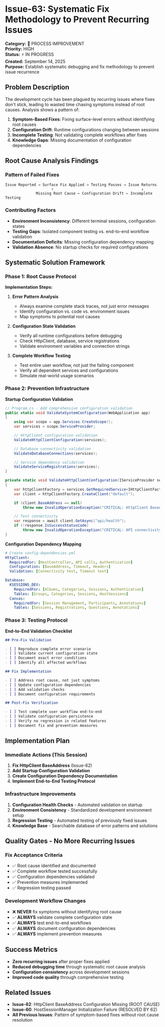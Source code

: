 # Issue-63: Systematic Fix Methodology to Prevent Recurring Issues

**Category:** 🔧 PROCESS IMPROVEMENT  
**Priority:** HIGH  
**Status:** ⚡ IN PROGRESS  
**Created:** September 14, 2025  
**Purpose:** Establish systematic debugging and fix methodology to prevent issue recurrence

## **Problem Description**

The development cycle has been plagued by recurring issues where fixes don't stick, leading to wasted time chasing symptoms instead of root causes. Analysis shows a pattern of:

1. **Symptom-Based Fixes**: Fixing surface-level errors without identifying root causes
2. **Configuration Drift**: Runtime configurations changing between sessions
3. **Incomplete Testing**: Not validating complete workflows after fixes
4. **Knowledge Gaps**: Missing documentation of configuration dependencies

## **Root Cause Analysis Findings**

### **Pattern of Failed Fixes**

```
Issue Reported → Surface Fix Applied → Testing Passes → Issue Returns
                     ↑                                        ↓
              Missing Root Cause ← Configuration Drift ← Incomplete Testing
```

### **Contributing Factors**

- **Environment Inconsistency**: Different terminal sessions, configuration states
- **Testing Gaps**: Isolated component testing vs. end-to-end workflow validation
- **Documentation Deficits**: Missing configuration dependency mapping
- **Validation Absence**: No startup checks for required configurations

## **Systematic Solution Framework**

### **Phase 1: Root Cause Protocol**

**Implementation Steps:**

1. **Error Pattern Analysis**
   - Always examine complete stack traces, not just error messages
   - Identify configuration vs. code vs. environment issues
   - Map symptoms to potential root causes

2. **Configuration State Validation**
   - Verify all runtime configurations before debugging
   - Check HttpClient, database, service registrations
   - Validate environment variables and connection strings

3. **Complete Workflow Testing**
   - Test entire user workflow, not just the failing component
   - Verify all dependent services and configurations
   - Simulate real-world usage scenarios

### **Phase 2: Prevention Infrastructure**

**Startup Configuration Validation**

```csharp
// Program.cs - Add comprehensive configuration validation
public static void ValidateSystemConfiguration(WebApplication app)
{
    using var scope = app.Services.CreateScope();
    var services = scope.ServiceProvider;

    // HttpClient configuration validation
    ValidateHttpClientConfiguration(services);

    // Database connectivity validation
    ValidateDatabaseConnections(services);

    // Service dependency validation
    ValidateServiceRegistrations(services);
}

private static void ValidateHttpClientConfiguration(IServiceProvider services)
{
    var httpClientFactory = services.GetRequiredService<IHttpClientFactory>();
    var client = httpClientFactory.CreateClient("default");

    if (client.BaseAddress == null)
        throw new InvalidOperationException("CRITICAL: HttpClient BaseAddress not configured");

    // Test connectivity
    var response = await client.GetAsync("api/health");
    if (!response.IsSuccessStatusCode)
        throw new InvalidOperationException("CRITICAL: API connectivity validation failed");
}
```

**Configuration Dependency Mapping**

```yaml
# Create config-dependencies.yml
HttpClient:
  RequiredFor: [HostController, API calls, Authentication]
  Configuration: [BaseAddress, Timeout, Headers]
  Validation: [Connectivity test, Timeout test]

Database:
  KSESSIONS_DEV:
    RequiredFor: [Albums, Categories, Sessions, Authentication]
    Tables: [Groups, Categories, Sessions, HostSessions]
  Canvas:
    RequiredFor: [Session Management, Participants, Annotations]
    Tables: [Sessions, Registrations, Questions, Annotations]
```

### **Phase 3: Testing Protocol**

**End-to-End Validation Checklist**

```markdown
## Pre-Fix Validation

- [ ] Reproduce complete error scenario
- [ ] Validate current configuration state
- [ ] Document exact error conditions
- [ ] Identify all affected workflows

## Fix Implementation

- [ ] Address root cause, not just symptoms
- [ ] Update configuration dependencies
- [ ] Add validation checks
- [ ] Document configuration requirements

## Post-Fix Verification

- [ ] Test complete user workflow end-to-end
- [ ] Validate configuration persistence
- [ ] Verify no regression in related features
- [ ] Document fix and prevention measures
```

## **Implementation Plan**

### **Immediate Actions (This Session)**

1. **Fix HttpClient BaseAddress** (Issue-62)
2. **Add Startup Configuration Validation**
3. **Create Configuration Dependency Documentation**
4. **Implement End-to-End Testing Protocol**

### **Infrastructure Improvements**

1. **Configuration Health Checks** - Automated validation on startup
2. **Environment Consistency** - Standardized development environment setup
3. **Regression Testing** - Automated testing of previously fixed issues
4. **Knowledge Base** - Searchable database of error patterns and solutions

## **Quality Gates - No More Recurring Issues**

### **Fix Acceptance Criteria**

- ✅ Root cause identified and documented
- ✅ Complete workflow tested successfully
- ✅ Configuration dependencies validated
- ✅ Prevention measures implemented
- ✅ Regression testing passed

### **Development Workflow Changes**

- ❌ **NEVER** fix symptoms without identifying root cause
- ✅ **ALWAYS** validate complete configuration state
- ✅ **ALWAYS** test end-to-end workflows
- ✅ **ALWAYS** document configuration dependencies
- ✅ **ALWAYS** implement prevention measures

## **Success Metrics**

- **Zero recurring issues** after proper fixes applied
- **Reduced debugging time** through systematic root cause analysis
- **Configuration consistency** across development sessions
- **Improved code quality** through comprehensive testing

## **Related Issues**

- **Issue-62**: HttpClient BaseAddress Configuration Missing (ROOT CAUSE)
- **Issue-60**: HostSessionManager Initialization Failure (RESOLVED BY 62)
- **All Previous Issues**: Pattern of symptom-based fixes without root cause resolution
